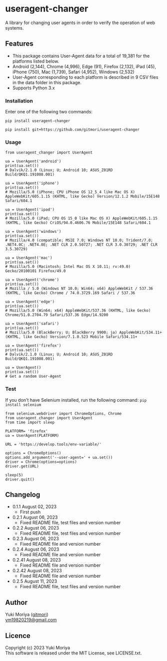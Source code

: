 # useragent-changer
A library for changing user agents in order to verify the operation of web systems.

## Features
- This package contains User-Agent data for a total of 19,381 for the platforms listed below. 
- Android (2,144), Chrome (4,996), Edge (91), Firefox (2,132), iPad (45), iPhone (750), Mac (1,739), Safari (4,952), Windows (2,532)
- User-Agent corresponding to each platform is described in 9 CSV files in the data folder in this package.
- Supports Python 3.x

### Installation
Enter one of the following two commands:
```
pip install useragent-changer
```
```
pip install git+https://github.com/gitmori/useragent-changer
```

### Usage
```
from useragent_changer import UserAgent

ua = UserAgent('android')
print(ua.set())
# Dalvik/2.1.0 (Linux; U; Android 10; ASUS_Z01RD Build/QKQ1.191008.001)

ua = UserAgent('iphone')
print(ua.set())
# Mozilla/5.0 (iPhone; CPU iPhone OS 12_5_4 like Mac OS X) AppleWebKit/605.1.15 (KHTML, like Gecko) Version/12.1.2 Mobile/15E148 Safari/604.1

ua = UserAgent('ipad')
print(ua.set())
# Mozilla/5.0 (iPad; CPU OS 15_0 like Mac OS X) AppleWebKit/605.1.15 (KHTML, like Gecko) CriOS/94.0.4606.76 Mobile/15E148 Safari/604.1

ua = UserAgent('windows')
print(ua.set())
# Mozilla/4.0 (compatible; MSIE 7.0; Windows NT 10.0; Trident/7.0; .NET4.0C; .NET4.0E; .NET CLR 2.0.50727; .NET CLR 3.0.30729; .NET CLR 3.5.30729)

ua = UserAgent('mac')
print(ua.set())
# Mozilla/5.0 (Macintosh; Intel Mac OS X 10.11; rv:49.0) Gecko/20100101 Firefox/49.0

ua = UserAgent('chrome')
print(ua.set())
# Mozilla / 5.0 (Windows NT 10.0; Win64; x64) AppleWebKit / 537.36 (KHTML, like Gecko) Chrome / 74.0.3729.169 Safari / 537.36

ua = UserAgent('edge')
print(ua.set())
# Mozilla/5.0 (Win64; x64) AppleWebKit/537.36 (KHTML, like Gecko) Chrome/51.0.2704.79 Safari/537.36 Edge/14.9200

ua = UserAgent('safari')
print(ua.set())
# Mozilla/5.0 (BlackBerry; U; BlackBerry 9900; ja) AppleWebKit/534.11+ (KHTML, like Gecko) Version/7.1.0.523 Mobile Safari/534.11+

ua = UserAgent('firefox')
print(ua.set())
# Dalvik/2.1.0 (Linux; U; Android 10; ASUS_Z01RD Build/QKQ1.191008.001)

ua = UserAgent()
print(ua.set())
# Get a random User-Agent
```

### Test
If you don't have Selenium installed, run the following command: `pip install selenium`
```
from selenium.webdriver import ChromeOptions, Chrome
from useragent_changer import UserAgent
from time import sleep

PLATFORM= 'firefox'
ua = UserAgent(PLATFORM)

URL = 'https://develop.tools/env-variable/'

options = ChromeOptions()
options.add_argument('--user-agent=' + ua.set())
driver = Chrome(options=options)
driver.get(URL)

sleep(5)
driver.quit()
```

## Changelog
- 0.1.1 August 02, 2023
    - First push
- 0.2.1 August 06, 2023
    - Fixed README file, test files and version number
- 0.2.2 August 06, 2023
    - Fixed README file, test files and version number
- 0.2.3 August 06, 2023
    - Fixed README file and version number
- 0.2.4 August 06, 2023
    - Fixed README file and version number
- 0.2.41 August 08, 2023
    - Fixed README file and version number
- 0.2.42 August 08, 2023
    - Fixed README file and version number
- 0.2.5 August 11, 2023
    - Fixed README file, test files and version number

## Author
Yuki Moriya ([gitmori](https://github.com/gitmori/))  
ym19820219@gmail.com

## Licence
Copyright (c) 2023 Yuki Moriya  
This software is released under the MIT License, see LICENSE.txt.

